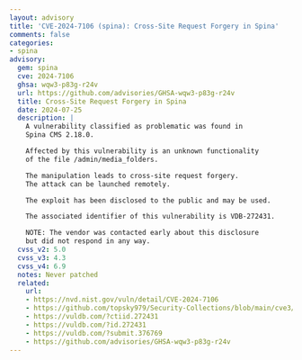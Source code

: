 ```yaml
---
layout: advisory
title: 'CVE-2024-7106 (spina): Cross-Site Request Forgery in Spina'
comments: false
categories:
- spina
advisory:
  gem: spina
  cve: 2024-7106
  ghsa: wqw3-p83g-r24v
  url: https://github.com/advisories/GHSA-wqw3-p83g-r24v
  title: Cross-Site Request Forgery in Spina
  date: 2024-07-25
  description: |
    A vulnerability classified as problematic was found in
    Spina CMS 2.18.0.

    Affected by this vulnerability is an unknown functionality
    of the file /admin/media_folders.

    The manipulation leads to cross-site request forgery.
    The attack can be launched remotely.

    The exploit has been disclosed to the public and may be used.

    The associated identifier of this vulnerability is VDB-272431.

    NOTE: The vendor was contacted early about this disclosure
    but did not respond in any way.
  cvss_v2: 5.0
  cvss_v3: 4.3
  cvss_v4: 6.9
  notes: Never patched
  related:
    url:
    - https://nvd.nist.gov/vuln/detail/CVE-2024-7106
    - https://github.com/topsky979/Security-Collections/blob/main/cve3/README.md
    - https://vuldb.com/?ctiid.272431
    - https://vuldb.com/?id.272431
    - https://vuldb.com/?submit.376769
    - https://github.com/advisories/GHSA-wqw3-p83g-r24v
---
```

